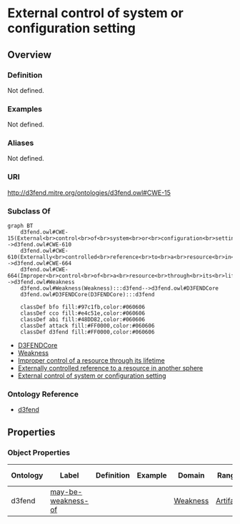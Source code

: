 # External control of system or configuration setting

## Overview

### Definition
Not defined.

### Examples
Not defined.

### Aliases
Not defined.

### URI
http://d3fend.mitre.org/ontologies/d3fend.owl#CWE-15

### Subclass Of
```mermaid
graph BT
    d3fend.owl#CWE-15(External<br>control<br>of<br>system<br>or<br>configuration<br>setting):::d3fend-->d3fend.owl#CWE-610
    d3fend.owl#CWE-610(Externally<br>controlled<br>reference<br>to<br>a<br>resource<br>in<br>another<br>sphere):::d3fend-->d3fend.owl#CWE-664
    d3fend.owl#CWE-664(Improper<br>control<br>of<br>a<br>resource<br>through<br>its<br>lifetime):::d3fend-->d3fend.owl#Weakness
    d3fend.owl#Weakness(Weakness):::d3fend-->d3fend.owl#D3FENDCore
    d3fend.owl#D3FENDCore(D3FENDCore):::d3fend
    
    classDef bfo fill:#97c1fb,color:#060606
    classDef cco fill:#e4c51e,color:#060606
    classDef abi fill:#48DD82,color:#060606
    classDef attack fill:#FF0000,color:#060606
    classDef d3fend fill:#FF0000,color:#060606
```

- [D3FENDCore](/docs/ontology/reference/model/D3FENDCore/D3FENDCore.md)
- [Weakness](/docs/ontology/reference/model/D3FENDCore/Weakness/Weakness.md)
- [Improper control of a resource through its lifetime](/docs/ontology/reference/model/D3FENDCore/Weakness/Improper%20control%20of%20a%20resource%20through%20its%20lifetime/Improper%20control%20of%20a%20resource%20through%20its%20lifetime.md)
- [Externally controlled reference to a resource in another sphere](/docs/ontology/reference/model/D3FENDCore/Weakness/Improper%20control%20of%20a%20resource%20through%20its%20lifetime/Externally%20controlled%20reference%20to%20a%20resource%20in%20another%20sphere/Externally%20controlled%20reference%20to%20a%20resource%20in%20another%20sphere.md)
- [External control of system or configuration setting](/docs/ontology/reference/model/D3FENDCore/Weakness/Improper%20control%20of%20a%20resource%20through%20its%20lifetime/Externally%20controlled%20reference%20to%20a%20resource%20in%20another%20sphere/External%20control%20of%20system%20or%20configuration%20setting/External%20control%20of%20system%20or%20configuration%20setting.md)


### Ontology Reference
- [d3fend](http://d3fend.mitre.org/ontologies/d3fend.owl#)

## Properties
### Object Properties
| Ontology | Label | Definition | Example | Domain | Range | Inverse Of |
|----------|-------|------------|---------|--------|-------|------------|
| d3fend | [may-be-weakness-of](http://d3fend.mitre.org/ontologies/d3fend.owl#may-be-weakness-of) |  |  | [Weakness](/docs/ontology/reference/model/D3FENDCore/Weakness/Weakness.md) | [Artifact](/docs/ontology/reference/model/D3FENDCore/Artifact/Artifact.md) | [may-have-weakness](http://d3fend.mitre.org/ontologies/d3fend.owl#may-have-weakness) |

